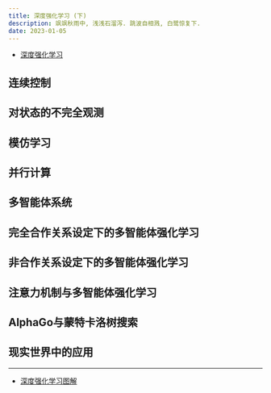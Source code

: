 ```yaml
---
title: 深度强化学习 (下)
description: 飒飒秋雨中, 浅浅石溜泻. 跳波自相溅, 白鹭惊复下.
date: 2023-01-05
---
```


- [深度强化学习](https://book.douban.com/subject/36161659/)

## 连续控制

## 对状态的不完全观测

## 模仿学习

## 并行计算

## 多智能体系统

## 完全合作关系设定下的多智能体强化学习

## 非合作关系设定下的多智能体强化学习

## 注意力机制与多智能体强化学习

## AlphaGo与蒙特卡洛树搜索

## 现实世界中的应用

------------------

- [深度强化学习图解](https://book.douban.com/subject/36019621/)

